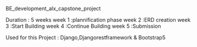BE_development_alx_capstone_project

Duration : 5 weeks 
week 1 :plannification phase 
week 2 :ERD creation
week 3 :Start Building
week 4 :Continue Building
week 5 :Submission

Used for this Project : Django,Djangorestframework & Bootstrap5